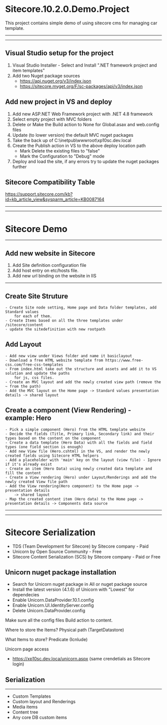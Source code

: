 # Sitecore.10.2.0.Demo.Project
This project contains simple demo of using sitecore cms for managing car template.

-----------------------------------------------------------------------------------------
-----------------------------------------------------------------------------------------
Visual Studio setup for the project
-------------------------------------
1. Visual Studio Installer - Select and Install ".NET framework project and item templates"
2. Add two Nuget package sources
	- https://api.nuget.org/v3/index.json
	- https://sitecore.myget.org/F/sc-packages/api/v3/index.json

Add new project in VS and deploy
--------------------------------------
1. Add new ASP.NET Web Framework project with .NET 4.8 framework
2. Select empty project with MVC folders
3. Delete or Make the Build action to None for Global.asax and web.config files
4. Update (to lower version) the default MVC nuget packages
5. Take the back up of C:\inetpub\wwwroot\xp10sc.dev.local
6. Create the Publish action in VS to the above deploy location path
	- Mark Delete the existing files to "false"
	- Mark the Configuration to "Debug" mode
7. Deploy and load the site, if any errors try to update the nuget packages further

Sitecore Compatibility Table
------------------------------------
https://support.sitecore.com/kb?id=kb_article_view&sysparm_article=KB0087164

--------------------------------------------------------------------------------------------------
--------------------------------------------------------------------------------------------------

# Sitecore Demo
------------------------------------------------------------------------------------------------------------------
Add new website in Sitecore
----------------------------------
1. Add Site definition configuration file
2. Add host entry on etc/hosts file.
3. Add new url binding on the website in IIS

-----------------------------------------------------

## Create Site Struture
	- Create Site node setting, Home page and Data folder templates, add Standard values 
		for each of them.
	- Create Items based on all the three templates under /sitecore/content
	- update the sitedefinition with new rootpath

## Add Layout
	- Add new view under Views folder and name it basiclayout
	- Download a free HTML website template from https://www.free-css.com/free-css-templates
	- From index.html take out the structure and assets and add it to VS solution and update the paths
		for js, css files.
	- Create an MVC layout and add the newly created view path (remove the ~ from the path)
	- Add the MVC layout on the Home page -> Standard values presentation details -> shared layout


## Create a component (View Rendering) - example: Hero
	- Pick a simple component (Hero) from the HTML template website
	- Decide the fields (Title, Primary link, Secondary link) and their types based on the content on the component
	- Create a data template (Hero Data) with all the fields and field types (one field section is enough)
	- Add new View file (Hero.cshtml) in the VS, and render the newly created fields using Sitecore HTML helpers
	- Add a placeholder with 'main' key on the layout (view file) - Ignore if it's already exist
	- Create an item (Hero Data) using newly created data template and fill the content
	- Create a View rendering (Hero) under Layout/Renderings and add the newly created View file path
	- Add the View rendering(Hero component) to the Home page -> presentation details 
		-> shared layout
	- Map the created content item (Hero data) to the Home page -> presentation details -> Components data source
  
  ----------------------------------------------------------------------------------------------------------------------
  ----------------------------------------------------------------------------------------------------------------------
  
 # Sitecore Serialization 
- TDS (Team Development for Sitecore) by Sitecore company - Paid
- Unicorn by Open Source Community - Free
- Sitecore Content Serialization (SCS) by Sitecore company - Paid or Free


Unicorn nuget package installation
-----------------------------------
- Search for Unicorn nuget package in All or nuget package source
- Install the latest version (4.1.6) of Unicorn with "Lowest" for dependecies
- Enable Unicorn.DataProvider.10.1.config
- Enable Unicorn.UI.IdentityServer.config
- Delete Unicorn.DataProvider.config

Make sure all the config files Build action to content.

Where to store the Items?
Physical path (TargetDatastore)

What Items to store?
Predicate (Icnlude)

Unicorn page access
- https://xp10sc.dev.loca/unicorn.aspx (same crendetials as Sitecore login)

## Serialization
----------------------
- Custom Templates
- Custom layout and Renderings
- Media items
- Content tree
- Any core DB custom items
